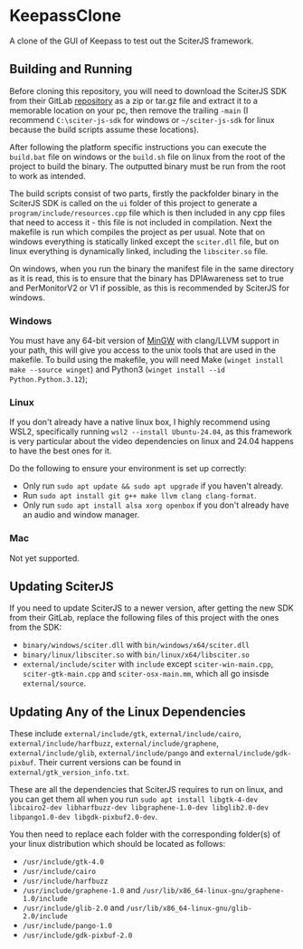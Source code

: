 # KeepassClone
A clone of the GUI of Keepass to test out the SciterJS framework.

## Building and Running
Before cloning this repository, you will need to download the SciterJS SDK from their GitLab
[repository](https://gitlab.com/sciter-engine/sciter-js-sdk) as a zip or tar.gz file and extract it
to a memorable location on your pc, then remove the trailing `-main` (I recommend `C:\sciter-js-sdk`
for windows or `~/sciter-js-sdk` for linux because the build scripts assume these locations).

After following the platform specific instructions you can execute the `build.bat` file on windows
or the `build.sh` file on linux from the root of the project to build the binary. The outputted
binary must be run from the root to work as intended.

The build scripts consist of two parts, firstly the packfolder binary in the SciterJS SDK is called
on the `ui` folder of this project to generate a `program/include/resources.cpp` file which is then
included in any cpp files that need to access it - this file is not included in compilation. Next
the makefile is run which compiles the project as per usual. Note that on windows everything is
statically linked except the `sciter.dll` file, but on linux everything is dynamically linked,
including the `libsciter.so` file.

On windows, when you run the binary the manifest file in the same directory as it is read, this is
to ensure that the binary has DPIAwareness set to true and PerMonitorV2 or V1 if possible, as this
is recommended by SciterJS for windows.

### Windows
You must have any 64-bit version of [MinGW](https://winlibs.com/) with clang/LLVM support in your
path, this will give you access to the unix tools that are used in the makefile. To build using the
makefile, you will need Make (`winget install make --source winget`) and Python3 (`winget install
--id Python.Python.3.12`);

### Linux
If you don't already have a native linux box, I highly recommend using WSL2, specifically running
`wsl2 --install Ubuntu-24.04`, as this framework is very particular about the video dependencies on
linux and 24.04 happens to have the best ones for it.

Do the following to ensure your environment is set up correctly:
- Only run `sudo apt update && sudo apt upgrade` if you haven't already.
- Run `sudo apt install git g++ make llvm clang clang-format`.
- Only run `sudo apt install alsa xorg openbox` if you don't already have an audio and window
  manager.

### Mac
Not yet supported.

## Updating SciterJS
If you need to update SciterJS to a newer version, after getting the new SDK from their GitLab,
replace the following files of this project with the ones from the SDK:
- `binary/windows/sciter.dll` with `bin/windows/x64/sciter.dll`
- `binary/linux/libsciter.so` with `bin/linux/x64/libsciter.so`
- `external/include/sciter` with `include` except `sciter-win-main.cpp`, `sciter-gtk-main.cpp` and
  `sciter-osx-main.mm`, which all go insisde `external/source`.

## Updating Any of the Linux Dependencies
These include `external/include/gtk`, `external/include/cairo`, `external/include/harfbuzz`,
`external/include/graphene`, `external/include/glib`, `external/include/pango` and
`external/include/gdk-pixbuf`. Their current versions can be found in
`external/gtk_version_info.txt`.

These are all the dependencies that SciterJS requires to run on linux, and you can get them all when
you run `sudo apt install libgtk-4-dev libcairo2-dev libharfbuzz-dev libgraphene-1.0-dev
libglib2.0-dev libpango1.0-dev libgdk-pixbuf2.0-dev`.

You then need to replace each folder with the corresponding folder(s) of your linux distribution
which should be located as follows:
- `/usr/include/gtk-4.0`
- `/usr/include/cairo`
- `/usr/include/harfbuzz`
- `/usr/include/graphene-1.0` and `/usr/lib/x86_64-linux-gnu/graphene-1.0/include`
- `/usr/include/glib-2.0` and `/usr/lib/x86_64-linux-gnu/glib-2.0/include`
- `/usr/include/pango-1.0`
- `/usr/include/gdk-pixbuf-2.0`
